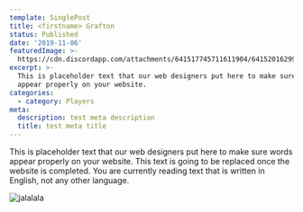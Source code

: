 ```yaml
---
template: SinglePost
title: <firstname> Grafton
status: Published
date: '2019-11-06'
featuredImage: >-
  https://cdn.discordapp.com/attachments/641517745711611904/641520162994126848/DSC_0507.JPG
excerpt: >-
  This is placeholder text that our web designers put here to make sure words
  appear properly on your website. 
categories:
  - category: Players
meta:
  description: test meta description
  title: test meta title
---
```

This is placeholder text that our web designers put here to make sure words appear properly on your website. This text is going to be replaced once the website is completed. You are currently reading text that is written in English, not any other language.

![jalalala](https://ucarecdn.com/59d8de4a-77f1-436d-b471-7f2df760ec6e/ "stest")

